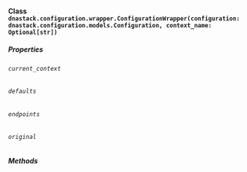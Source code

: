 #### Class `dnastack.configuration.wrapper.ConfigurationWrapper(configuration: dnastack.configuration.models.Configuration, context_name: Optional[str])`
##### Properties
###### `current_context`

###### `defaults`

###### `endpoints`

###### `original`

##### Methods